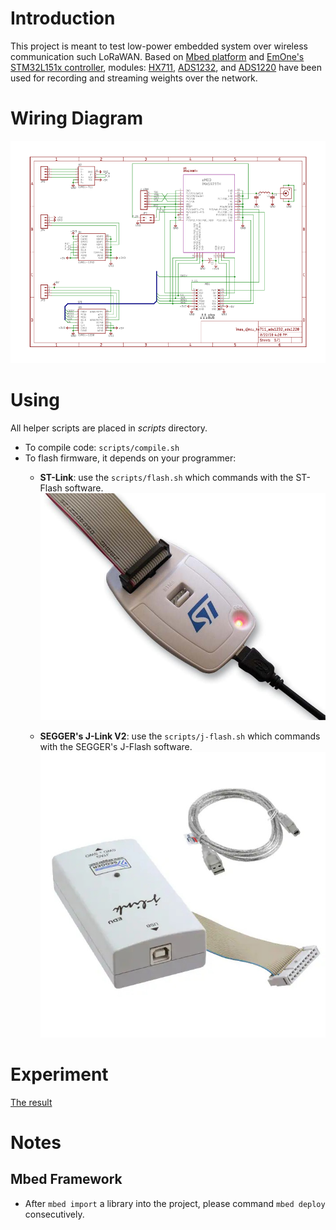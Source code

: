 
# Introduction

This project is meant to test low-power embedded system over wireless communication such LoRaWAN.
Based on [Mbed platform](https://os.mbed.com/) and 
  [EmOne's STM32L151x controller](https://www.emone.co.th/product/imas923th-mikrobus-shield-v2/?v=cb21c4d7dea9),
  modules:
  [HX711](https://cdn.sparkfun.com/datasheets/Sensors/ForceFlex/hx711_english.pdf),
  [ADS1232](https://www.ti.com/product/ADS1232), and
  [ADS1220](https://www.ti.com/product/ADS1220) have been used for recording and streaming weights over the network.


# Wiring Diagram

![](doc/imas_cjmcu_hx711_ads1232_ads1220.png)


# Using

All helper scripts are placed in _scripts_ directory.
* To compile code: ```scripts/compile.sh```
* To flash firmware, it depends on your programmer:
    * __ST-Link__: use the ```scripts/flash.sh```
    which commands with the ST-Flash software.
    ![](documents/stlink2.jpg)

    * __SEGGER's J-Link V2__: use the ```scripts/j-flash.sh```
    which commands with the SEGGER's J-Flash software.
    ![](documents/segger.jpg)


# Experiment

[The result](experiment/adcs_hx711_ads1232_ads1220_precision_test.ipynb)


# Notes

## Mbed Framework

* After ```mbed import``` a library into the project, 
please command ```mbed deploy``` consecutively.
